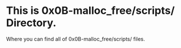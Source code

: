 # This is 0x0B-malloc_free/scripts/ Directory.
Where you can find all of 0x0B-malloc_free/scripts/ files.
